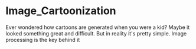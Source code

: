 # Image_Cartoonization
Ever wondered how cartoons are generated when you were a kid? Maybe it looked something great and difficult. But in reality it's pretty simple. Image processing is the key behind it
